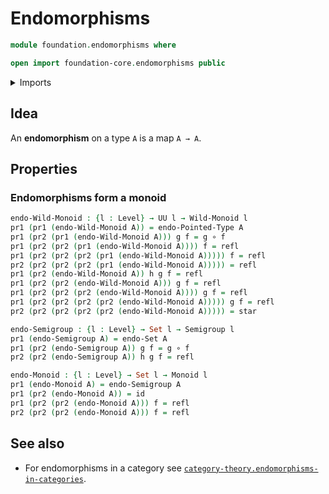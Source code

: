 # Endomorphisms

```agda
module foundation.endomorphisms where

open import foundation-core.endomorphisms public
```

<details><summary>Imports</summary>

```agda
open import foundation.dependent-pair-types
open import foundation.unit-type
open import foundation.universe-levels

open import foundation-core.function-types
open import foundation-core.identity-types
open import foundation-core.sets

open import group-theory.monoids
open import group-theory.semigroups

open import structured-types.wild-monoids
```

</details>

## Idea

An **endomorphism** on a type `A` is a map `A → A`.

## Properties

### Endomorphisms form a monoid

```agda
endo-Wild-Monoid : {l : Level} → UU l → Wild-Monoid l
pr1 (pr1 (endo-Wild-Monoid A)) = endo-Pointed-Type A
pr1 (pr2 (pr1 (endo-Wild-Monoid A))) g f = g ∘ f
pr1 (pr2 (pr2 (pr1 (endo-Wild-Monoid A)))) f = refl
pr1 (pr2 (pr2 (pr2 (pr1 (endo-Wild-Monoid A))))) f = refl
pr2 (pr2 (pr2 (pr2 (pr1 (endo-Wild-Monoid A))))) = refl
pr1 (pr2 (endo-Wild-Monoid A)) h g f = refl
pr1 (pr2 (pr2 (endo-Wild-Monoid A))) g f = refl
pr1 (pr2 (pr2 (pr2 (endo-Wild-Monoid A)))) g f = refl
pr1 (pr2 (pr2 (pr2 (pr2 (endo-Wild-Monoid A))))) g f = refl
pr2 (pr2 (pr2 (pr2 (pr2 (endo-Wild-Monoid A))))) = star

endo-Semigroup : {l : Level} → Set l → Semigroup l
pr1 (endo-Semigroup A) = endo-Set A
pr1 (pr2 (endo-Semigroup A)) g f = g ∘ f
pr2 (pr2 (endo-Semigroup A)) h g f = refl

endo-Monoid : {l : Level} → Set l → Monoid l
pr1 (endo-Monoid A) = endo-Semigroup A
pr1 (pr2 (endo-Monoid A)) = id
pr1 (pr2 (pr2 (endo-Monoid A))) f = refl
pr2 (pr2 (pr2 (endo-Monoid A))) f = refl
```

## See also

- For endomorphisms in a category see
  [`category-theory.endomorphisms-in-categories`](category-theory.endomorphisms-in-categories.md).

